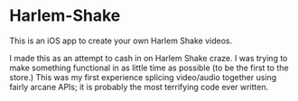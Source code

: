 Harlem-Shake
============

This is an iOS app to create your own Harlem Shake videos.

I made this as an attempt to cash in on Harlem Shake craze.  I was trying to make something functional in as little time as possible (to be the first to the store.)  This was my first experience splicing video/audio together using fairly arcane APIs; it is probably the most terrifying code ever written.  


